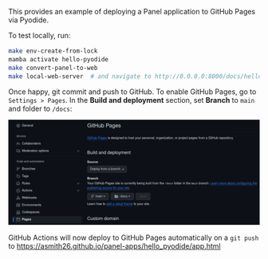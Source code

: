 This provides an example of deploying a Panel application to GitHub Pages via Pyodide.

To test locally, run:

```bash
make env-create-from-lock
mamba activate hello-pyodide
make convert-panel-to-web
make local-web-server  # and navigate to http://0.0.0.0:8000/docs/hello_pyodide/app.html
```

Once happy, git commit and push to GitHub. To enable GitHub Pages, go to `Settings > Pages`. In the 
**Build and deployment** section, set **Branch** to `main`   and folder to `/docs`:

![Deploying GitHub Pages](deploying_github_pages.png)

GitHub Actions will now deploy to GitHub Pages automatically on a `git push` to 
https://asmith26.github.io/panel-apps/hello_pyodide/app.html
